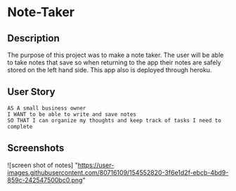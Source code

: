 # Note-Taker

## Description
The purpose of this project was to make a note taker. The user will be able to take notes that save so when returning to the app their notes are safely stored on the left hand side. This app also is deployed through heroku.

## User Story 
```
AS A small business owner
I WANT to be able to write and save notes
SO THAT I can organize my thoughts and keep track of tasks I need to complete
```
## Screenshots 
![screen shot of notes] "https://user-images.githubusercontent.com/80716109/154552820-3f6e1d2f-ebcb-4bd9-859c-242547500bc0.png"